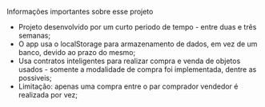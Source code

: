 Informações importantes sobre esse projeto

- Projeto desenvolvido por um curto periodo de tempo - entre duas e três semanas;
- O app usa o localStorage para armazenamento de dados, em vez de um banco, devido ao prazo do mesmo;
- Usa contratos inteligentes para realizar compra e venda de objetos usados - somente a modalidade de compra foi implementada, dentre as possiveis;
- Limitação: apenas uma compra entre o par comprador vendedor é realizada por vez;
